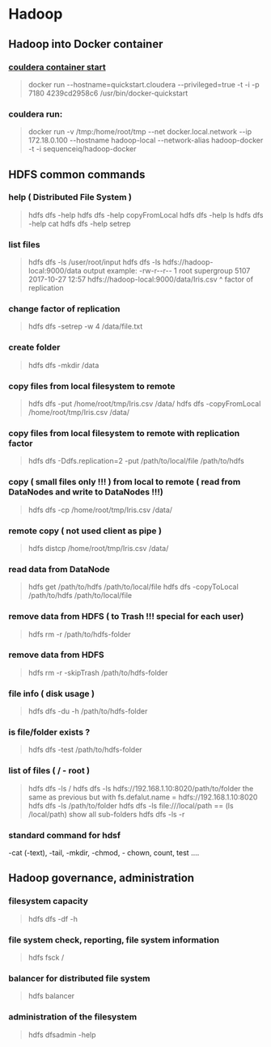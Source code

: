 # Hadoop 

## Hadoop into Docker container 

### [couldera container start](https://www.cloudera.com/documentation/enterprise/latest/topics/quickstart_docker_container.html#cloudera_docker_container)
> docker run --hostname=quickstart.cloudera --privileged=true -t -i -p 7180 4239cd2958c6 /usr/bin/docker-quickstart

### couldera run:
> docker run -v /tmp:/home/root/tmp --net docker.local.network --ip 172.18.0.100 --hostname hadoop-local --network-alias hadoop-docker -t -i sequenceiq/hadoop-docker 


## HDFS common commands

### help ( Distributed File System )
> hdfs dfs -help
> hdfs dfs -help copyFromLocal
> hdfs dfs -help ls
> hdfs dfs -help cat
> hdfs dfs -help setrep


### list files
> hdfs dfs -ls /user/root/input
> hdfs dfs -ls hdfs://hadoop-local:9000/data
output example:
-rw-r--r--   1 root supergroup       5107 2017-10-27 12:57 hdfs://hadoop-local:9000/data/Iris.csv
             ^ factor of replication

### change factor of replication 
> hdfs dfs -setrep -w 4 /data/file.txt

### create folder
> hdfs dfs -mkdir /data 

### copy files from local filesystem to remote
> hdfs dfs -put /home/root/tmp/Iris.csv /data/
> hdfs dfs -copyFromLocal /home/root/tmp/Iris.csv /data/

### copy files from local filesystem to remote with replication factor
> hdfs dfs -Ddfs.replication=2 -put /path/to/local/file /path/to/hdfs

### copy ( small files only !!! ) from local to remote ( read from DataNodes and write to DataNodes !!!)
> hdfs dfs -cp /home/root/tmp/Iris.csv /data/

### remote copy ( not used client as pipe )
> hdfs distcp /home/root/tmp/Iris.csv /data/

### read data from DataNode
> hdfs get /path/to/hdfs /path/to/local/file
> hdfs dfs -copyToLocal /path/to/hdfs /path/to/local/file

### remove data from HDFS ( to Trash !!! special for each user)
> hdfs rm -r /path/to/hdfs-folder

### remove data from HDFS
> hdfs rm -r -skipTrash /path/to/hdfs-folder

### file info ( disk usage )
> hdfs dfs -du -h /path/to/hdfs-folder

### is file/folder exists ? 
> hdfs dfs -test /path/to/hdfs-folder

### list of files ( / - root )
> hdfs dfs -ls /
> hdfs dfs -ls hdfs://192.168.1.10:8020/path/to/folder
the same as previous but with fs.defalut.name = hdfs://192.168.1.10:8020
> hdfs dfs -ls /path/to/folder
> hdfs dfs -ls file:///local/path   ==   (ls /local/path)
show all sub-folders
> hdfs dfs -ls -r 

### standard command for hdsf
-cat (-text), -tail, -mkdir, -chmod, - chown, count, test ....



## Hadoop governance, administration

### filesystem capacity
> hdfs dfs -df -h

### file system check, reporting, file system information
> hdfs fsck /

### balancer for distributed file system
> hdfs balancer

### administration of the filesystem
> hdfs dfsadmin -help

